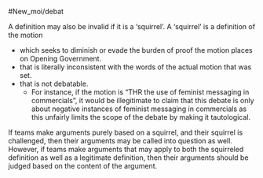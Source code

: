 #New_moi/debat 

A definition may also be invalid if it is a ‘squirrel’.
A ‘squirrel’ is a definition of the motion 
- which seeks to diminish or evade the burden of proof the motion places on Opening Government.
- that is literally inconsistent with the words of the actual motion that was set.
- that is not debatable. 
	- For instance, if the motion is “THR the use of feminist messaging in commercials”, it would be illegitimate to claim that this debate is only about negative instances of feminist messaging in commercials as this unfairly limits the scope of the debate by making it tautological.

If teams make arguments purely based on a squirrel, and their squirrel is challenged, then their
arguments may be called into question as well. However, if teams make arguments that may apply
to both the squirreled definition as well as a legitimate definition, then their arguments should be
judged based on the content of the argument.